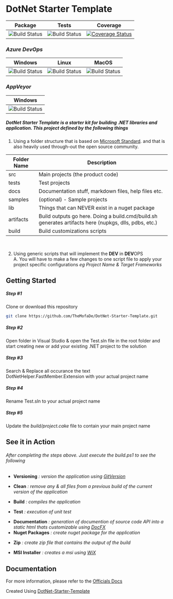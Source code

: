 # DotNet Starter Template


| Package  | Tests | Coverage |
| :-----:  | :---: | :------: |
| ![Build Status][nuget-downloads]  | ![Build Status][tests]  | [![Coverage Status](https://coveralls.io/repos/github/TheMofaDe/DotNetHelper.FastMember.Extension/badge.svg)](https://coveralls.io/github/TheMofaDe/DotNetHelper.FastMember.Extension) |

### *Azure DevOps*
| Windows | Linux | MacOS |
| :-----: | :-----: | :---: | 
| ![Build Status][azure-windows]  | ![Build Status][azure-linux]  | ![Build Status][azure-macOS] 

### *AppVeyor*
| Windows |
| :-----: | 
| ![Build Status][appveyor-windows]


#####  DotNet Starter Template is a starter kit for building .NET libraries and application. This project defined by the following things

1. Using a folder structure that is based on 
[Microsoft Standard][1]. and that is also heavily used through-out the open source community.
          
| Folder Name | Description |
| ------ | ------ |
| src | Main projects (the product code) |
| tests | Test projects |
| docs | Documentation stuff, markdown files, help files etc. |
| samples | (optional) - Sample projects |
| lib | Things that can NEVER exist in a nuget package |
| artifacts | Build outputs go here. Doing a build.cmd/build.sh generates artifacts here (nupkgs, dlls, pdbs, etc.) |
| build | Build customizations scripts|
 
<br/> 

2. Using generic scripts that will implement the **DEV** in **DEV**OPS  
     A. You will have to make a few changes to one script file to apply your project specific configurations *eg Project Name & Target Frameworks*  
     
## Getting Started

##### Step #1 
Clone or download this repository
```bash
git clone https://github.com/TheMofaDe/DotNet-Starter-Template.git 
```

##### Step #2 
Open folder in Visual Studio & open the Test.sln file in the root folder and start creating new or add your existing .NET project to the solution 
<br/> 
##### Step #3 
Search & Replace all occurance the text DotNetHelper.FastMember.Extension with your actual project name

##### Step #4 
Rename Test.sln to your actual project name

##### Step #5 
Update the *build/project.cake* file to contain your main project name  

## See it in Action  
###### After completing the steps above. Just execute the build.ps1 to see the following     
* **Versioning** *: version the application using [GitVersion]*  
- **Clean** *: remove any & all files from a previous build of the current version of the application*   
+ **Build** *: compiles the application*     
- **Test** *: execution of unit test*  
+ **Documentation** *: generation of documention of source code API into a static html thats customizable using [DocFX]*  
+ **Nuget Packages** *: create nuget package for the application*  
- **Zip** *: create zip file that contains the output of the build*  
+ **MSI Installer** *: creates a msi using [WiX]*



## Documentation
For more information, please refer to the [Officials Docs][2]

Created Using [DotNet-Starter-Template](http://themofade.github.io/DotNet-Starter-Template) 


<!-- Links. -->

[1]:  https://gist.github.com/davidfowl/ed7564297c61fe9ab814
[2]: http://themofade.github.io/DotNetHelper.FastMember.Extension

[Cake]: https://gist.github.com/davidfowl/ed7564297c61fe9ab814
[Azure DevOps]: https://gist.github.com/davidfowl/ed7564297c61fe9ab814
[AppVeyor]: https://gist.github.com/davidfowl/ed7564297c61fe9ab814
[GitVersion]: https://gitversion.readthedocs.io/en/latest/
[Nuget]: https://gist.github.com/davidfowl/ed7564297c61fe9ab814
[Chocolately]: https://gist.github.com/davidfowl/ed7564297c61fe9ab814
[WiX]: http://wixtoolset.org/
[DocFx]: https://dotnet.github.io/docfx/



<!-- BADGES. -->

[nuget-downloads]: https://img.shields.io/nuget/dt/DotNetHelper.FastMember.Extension.svg?style=flat-square
[tests]: https://img.shields.io/appveyor/tests/themofade/DotNetHelper.FastMember.Extension.svg?style=flat-square
[coverage-status]: https://dev.azure.com/Josephmcnealjr0013/DotNetHelper.FastMember.Extension/_apis/build/status/TheMofaDe.DotNetHelper.FastMember.Extension?branchName=master&jobName=Windows

[azure-windows]: https://dev.azure.com/Josephmcnealjr0013/DotNetHelper.FastMember.Extension/_apis/build/status/TheMofaDe.DotNetHelper.FastMember.Extension?branchName=master&jobName=Windows
[azure-linux]: https://dev.azure.com/Josephmcnealjr0013/DotNetHelper.FastMember.Extension/_apis/build/status/TheMofaDe.DotNetHelper.FastMember.Extension?branchName=master&jobName=Linux
[azure-macOS]: https://dev.azure.com/Josephmcnealjr0013/DotNetHelper.FastMember.Extension/_apis/build/status/TheMofaDe.DotNetHelper.FastMember.Extension?branchName=master&jobName=macOS

[appveyor-windows]: https://ci.appveyor.com/project/TheMofaDe/DotNetHelper.FastMember.Extension/branch/master
